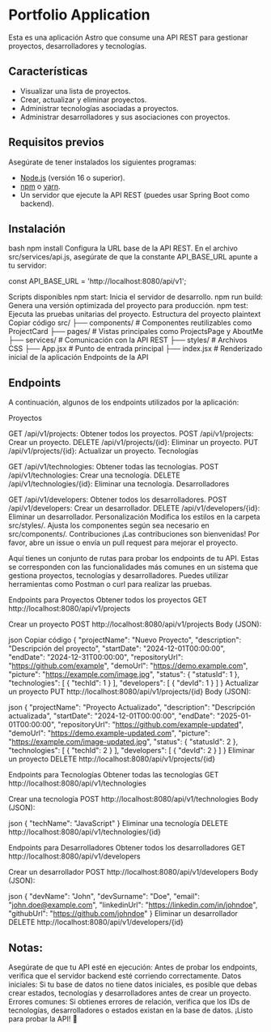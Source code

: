 # Portfolio Application

Esta es una aplicación Astro que consume una API REST para gestionar proyectos, desarrolladores y tecnologías.

## Características

- Visualizar una lista de proyectos.
- Crear, actualizar y eliminar proyectos.
- Administrar tecnologías asociadas a proyectos.
- Administrar desarrolladores y sus asociaciones con proyectos.

## Requisitos previos

Asegúrate de tener instalados los siguientes programas:

- [Node.js](https://nodejs.org/) (versión 16 o superior).
- [npm](https://www.npmjs.com/) o [yarn](https://yarnpkg.com/).
- Un servidor que ejecute la API REST (puedes usar Spring Boot como backend).

## Instalación

bash
npm install
Configura la URL base de la API REST. En el archivo src/services/api.js, asegúrate de que la constante API_BASE_URL apunte a tu servidor:

const API_BASE_URL = 'http://localhost:8080/api/v1';

Scripts disponibles
npm start: Inicia el servidor de desarrollo.
npm run build: Genera una versión optimizada del proyecto para producción.
npm test: Ejecuta las pruebas unitarias del proyecto.
Estructura del proyecto
plaintext
Copiar código
src/
├── components/ # Componentes reutilizables como ProjectCard
├── pages/ # Vistas principales como ProjectsPage y AboutMe
├── services/ # Comunicación con la API REST
├── styles/ # Archivos CSS
├── App.jsx # Punto de entrada principal
├── index.jsx # Renderizado inicial de la aplicación
Endpoints de la API

## Endpoints

A continuación, algunos de los endpoints utilizados por la aplicación:

Proyectos

GET /api/v1/projects: Obtener todos los proyectos.
POST /api/v1/projects: Crear un proyecto.
DELETE /api/v1/projects/{id}: Eliminar un proyecto.
PUT /api/v1/projects/{id}: Actualizar un proyecto.
Tecnologías

GET /api/v1/technologies: Obtener todas las tecnologías.
POST /api/v1/technologies: Crear una tecnología.
DELETE /api/v1/technologies/{id}: Eliminar una tecnología.
Desarrolladores

GET /api/v1/developers: Obtener todos los desarrolladores.
POST /api/v1/developers: Crear un desarrollador.
DELETE /api/v1/developers/{id}: Eliminar un desarrollador.
Personalización
Modifica los estilos en la carpeta src/styles/.
Ajusta los componentes según sea necesario en src/components/.
Contribuciones
¡Las contribuciones son bienvenidas! Por favor, abre un issue o envía un pull request para mejorar el proyecto.

Aquí tienes un conjunto de rutas para probar los endpoints de tu API. Estas se corresponden con las funcionalidades más comunes en un sistema que gestiona proyectos, tecnologías y desarrolladores. Puedes utilizar herramientas como Postman o curl para realizar las pruebas.

Endpoints para Proyectos
Obtener todos los proyectos
GET http://localhost:8080/api/v1/projects

Crear un proyecto
POST http://localhost:8080/api/v1/projects
Body (JSON):

json
Copiar código
{
"projectName": "Nuevo Proyecto",
"description": "Descripción del proyecto",
"startDate": "2024-12-01T00:00:00",
"endDate": "2024-12-31T00:00:00",
"repositoryUrl": "https://github.com/example",
"demoUrl": "https://demo.example.com",
"picture": "https://example.com/image.jpg",
"status": { "statusId": 1 },
"technologies": [
{ "techId": 1 }
],
"developers": [
{ "devId": 1 }
]
}
Actualizar un proyecto
PUT http://localhost:8080/api/v1/projects/{id}
Body (JSON):

json
{
"projectName": "Proyecto Actualizado",
"description": "Descripción actualizada",
"startDate": "2024-12-01T00:00:00",
"endDate": "2025-01-01T00:00:00",
"repositoryUrl": "https://github.com/example-updated",
"demoUrl": "https://demo.example-updated.com",
"picture": "https://example.com/image-updated.jpg",
"status": { "statusId": 2 },
"technologies": [
{ "techId": 2 }
],
"developers": [
{ "devId": 2 }
]
}
Eliminar un proyecto
DELETE http://localhost:8080/api/v1/projects/{id}

Endpoints para Tecnologías
Obtener todas las tecnologías
GET http://localhost:8080/api/v1/technologies

Crear una tecnología
POST http://localhost:8080/api/v1/technologies
Body (JSON):

json
{
"techName": "JavaScript"
}
Eliminar una tecnología
DELETE http://localhost:8080/api/v1/technologies/{id}

Endpoints para Desarrolladores
Obtener todos los desarrolladores
GET http://localhost:8080/api/v1/developers

Crear un desarrollador
POST http://localhost:8080/api/v1/developers
Body (JSON):

json
{
"devName": "John",
"devSurname": "Doe",
"email": "john.doe@example.com",
"linkedinUrl": "https://linkedin.com/in/johndoe",
"githubUrl": "https://github.com/johndoe"
}
Eliminar un desarrollador
DELETE http://localhost:8080/api/v1/developers/{id}

## Notas:

Asegúrate de que tu API esté en ejecución: Antes de probar los endpoints, verifica que el servidor backend esté corriendo correctamente.
Datos iniciales: Si tu base de datos no tiene datos iniciales, es posible que debas crear estados, tecnologías y desarrolladores antes de crear un proyecto.
Errores comunes: Si obtienes errores de relación, verifica que los IDs de tecnologías, desarrolladores o estados existan en la base de datos.
¡Listo para probar la API! 🚀
